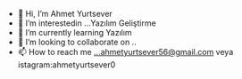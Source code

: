 - 👋 Hi, I’m  Ahmet Yurtsever
- 👀 I’m interestedin ...Yazılım Geliştirme
- 🌱 I’m currently learning Yazılım
- 💞️ I’m looking to collaborate on ..
- 📫 How to reach me ...ahmetyurtsever56@gmail.com veya istagram:ahmetyurtsever0

<!---
DreamBullet/DreamBullet is a ✨ special ✨ repository because its `README.md` (this file) appears on your GitHub profile.
You can click the Preview link to take a look at your changes.
--->
